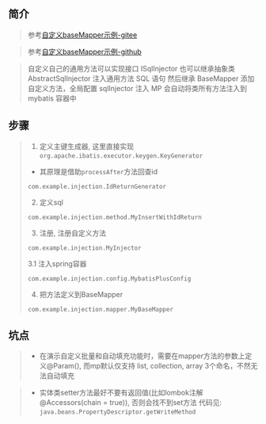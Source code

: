 ## 简介
> 参考[自定义baseMapper示例-gitee](https://gitee.com/baomidou/mybatis-plus-samples/tree/master/mybatis-plus-sample-deluxe)

> 参考[自定义baseMapper示例-github](https://github.com/baomidou/mybatis-plus-samples/tree/master/mybatis-plus-sample-deluxe)

> 自定义自己的通用方法可以实现接口 ISqlInjector 也可以继承抽象类 AbstractSqlInjector 注入通用方法 SQL 语句 然后继承 BaseMapper 添加自定义方法，全局配置 sqlInjector 注入 MP 会自动将类所有方法注入到 mybatis 容器中

## 步骤

> 1. 定义主键生成器, 这里直接实现`org.apache.ibatis.executor.keygen.KeyGenerator`
>   - 其原理是借助`processAfter`方法回查id
>   
> ```
> com.example.injection.IdReturnGenerator
> ```
> 
> 2. 定义sql
>
> ```
> com.example.injection.method.MyInsertWithIdReturn
> ```
>
> 3. 注册, 注册自定义方法
> 
> ```
> com.example.injection.MyInjector
> ```
> 
> 3.1 注入spring容器
> 
> ```
> com.example.injection.config.MybatisPlusConfig
> ```
> 
> 4. 把方法定义到BaseMapper
> 
> ```
> com.example.injection.mapper.MyBaseMapper
> ```
> 

## 坑点
> - 在演示自定义批量和自动填充功能时，需要在mapper方法的参数上定义@Param(), 而mp默认仅支持 list, collection, array 3个命名，不然无法自动填充

> - 实体类setter方法最好不要有返回值(比如lombok注解@Accessors(chain = true)), 否则会找不到set方法
> 代码见: `java.beans.PropertyDescriptor.getWriteMethod`